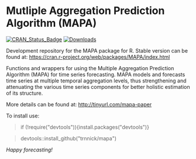 Mutliple Aggregation Prediction Algorithm (MAPA)
=======
[![CRAN_Status_Badge](http://www.r-pkg.org/badges/version/MAPA)](https://CRAN.R-project.org/package=MAPA)
[![Downloads](http://cranlogs.r-pkg.org/badges/MAPA)](https://CRAN.R-project.org/package=MAPA)

Development repository for the MAPA package for R.
Stable version can be found at: https://cran.r-project.org/web/packages/MAPA/index.html

Functions and wrappers for using the Multiple Aggregation Prediction Algorithm (MAPA) for time series forecasting. MAPA models and forecasts time series at multiple temporal aggregation levels, thus strengthening and attenuating the various time series components for better holistic estimation of its structure. 

More details can be found at: http://tinyurl.com/mapa-paper


To install use:

> if (!require("devtools")){install.packages("devtools")}

> devtools::install_github("trnnick/mapa")

_Happy forecasting!_
